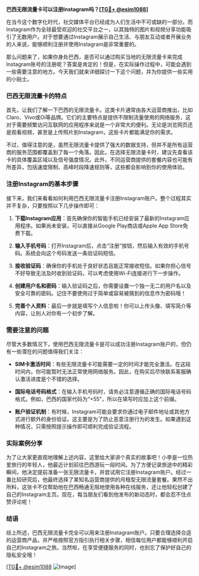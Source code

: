 **巴西无限流量卡可以注册Instagram吗？[[TG💪+ @esim1088](https://t.me/s/esim1088)]**

在当今这个数字化时代，社交媒体平台已经成为人们生活中不可或缺的一部分。而Instagram作为全球最受欢迎的社交平台之一，以其独特的图片和视频分享功能吸引了无数用户。对于想要通过Instagram展示自己生活、与朋友互动或者开展业务的人来说，能够顺利注册并使用Instagram是非常重要的。

那么问题来了，如果你身处巴西，是否可以通过购买当地的无限流量卡来完成Instagram账号的注册呢？答案是肯定的！但是，在实际操作过程中，可能会遇到一些需要注意的地方。今天我们就来详细探讨一下这个问题，并为你提供一些实用的小贴士。

### 巴西无限流量卡的特点

首先，让我们了解一下巴西的无限流量卡。这类卡片通常由各大运营商推出，比如Claro、Vivo或Oi等品牌。它们的主要特点是提供不限制流量使用的网络服务，这对于需要频繁访问互联网的应用程序来说是一个非常大的便利。无论是浏览网页还是观看视频，甚至是上传照片到Instagram，这些卡片都能满足你的需求。

不过，值得注意的是，虽然无限流量卡提供了强大的数据支持，但并不是所有运营商的服务范围都覆盖到了每一个角落。因此，在选择无限流量卡时，建议先查看该卡的具体覆盖区域以及信号强度情况。此外，不同运营商提供的套餐内容也可能有所差异，包括速度限制、高峰时段降速规则等，这些都会影响到你的使用体验。

### 注册Instagram的基本步骤

接下来，我们来看看如何利用巴西无限流量卡注册Instagram账户。整个过程其实并不复杂，只要按照以下几步操作即可：

1. **下载Instagram应用**：首先确保你的智能手机已经安装了最新的Instagram应用程序。如果尚未安装，可以直接从Google Play商店或Apple App Store免费下载。

2. **输入手机号码**：打开Instagram后，点击“注册”按钮，然后输入有效的手机号码。系统会向这个号码发送一条验证码短信。

3. **接收验证码**：确保你的手机处于良好状态且能正常接收短信。如果你担心信号不好导致无法及时收到验证码，可以考虑使用Wi-Fi连接进行下一步操作。

4. **创建用户名和密码**：输入验证码之后，你需要设置一个独一无二的用户名以及安全可靠的密码。记住不要使用过于简单或容易被猜到的信息作为密码哦！

5. **完善个人资料**：最后一步就是填写个人信息啦！你可以上传头像、填写简介等内容，让别人对你有一个初步了解。

### 需要注意的问题

尽管大多数情况下，使用巴西无限流量卡是可以成功注册Instagram账户的，但仍有一些潜在的问题值得我们关注：

- **SIM卡激活时间**：有些无限流量卡可能需要一定的时间才能完全激活。在这段时间内，你可能暂时无法正常使用网络服务。因此，在购买后尽快联系客服确认激活进度是个不错的选择。
  
- **国际电话号码格式**：在输入手机号码时，请务必注意遵循正确的国际电话号码格式。例如，巴西的国家代码为“+55”，所以在填写时应加上这个前缀。

- **账户验证机制**：有时候，Instagram可能会要求你通过电子邮件地址或其他方式进行额外的身份验证。这主要是为了防止恶意注册行为的发生。如果遇到这种情况，只需按照提示操作即可顺利完成验证流程。

### 实际案例分享

为了让大家更直观地理解上述内容，这里给大家讲个真实的故事吧！小李是一位热爱旅行的年轻人，他最近计划前往巴西游玩一段时间。为了方便记录旅途中的精彩瞬间，他决定提前准备一张无限流量卡，并尝试用它注册Instagram账户。经过一番比较研究后，他最终选择了某知名运营商提供的月租型无限流量套餐。果然不出所料，这张卡不仅帮助他在巴西畅通无阻地使用各种在线服务，还让他轻松创建了自己的Instagram主页。现在，每当朋友们看到他发布的新动态时，都会忍不住点赞评论呢！

### 结语

综上所述，巴西无限流量卡完全可以用来注册Instagram账户。只要合理选择合适的运营商产品，并严格按照官方指引执行相关步骤，相信每位用户都能够顺利开启自己的Instagram之旅。当然啦，在享受便捷服务的同时，也别忘了保护好自己的隐私安全哦！

[[TG💪+ @esim1088](https://t.me/s/esim1088) ![Image](https://i.postimg.cc/4NQfJmqS/Snipaste-2025-05-13-00-14-12.png)]